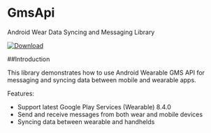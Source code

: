 # GmsApi

Android Wear Data Syncing and Messaging Library

[ ![Download](https://api.bintray.com/packages/csarron/libs/gmsapi/images/download.svg) ](https://bintray.com/csarron/libs/gmsapi/_latestVersion)

##Introduction

This library  demonstrates how to use Android Wearable GMS API for messaging and syncing data between mobile and wearable apps.

Features:

- Support latest Google Play Services (Wearable) 8.4.0
- Send and receive messages from both wear and mobile devices
- Syncing data between wearable and handhelds

